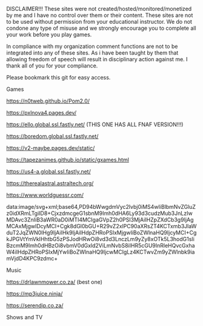DISCLAIMER!!! These sites were not created/hosted/monitored/monetized by me and I have no control over them or their content. These sites are not to be used without permission from your educational instructor. We do not condone any type of misuse and we strongly encourage you to complete all your work before you play games. 

In compliance with my organization comment functions are not to be integrated into any of these sites. As i have been taught by them that allowing freedom of speech will result in disciplinary action against me. I thank all of you for your compliance. 

Please bookmark this git for easy access.

Games

https://n0tweb.github.io/Pom2.0/

https://pxlnova4.pages.dev/ 

https://ello.global.ssl.fastly.net/  (THIS ONE HAS ALL FNAF VERSION!!!)

https://boredom.global.ssl.fastly.net/ 

https://v2-maybe.pages.dev/static/ 

https://tapezanimes.github.io/static/gxames.html 

https://us4-a.global.ssl.fastly.net/ 

https://therealastral.astraltech.org/ 

https://www.worldguessr.com/ 

data:image/svg+xml;base64,PD94bWwgdmVyc2lvbj0iMS4wIiBlbmNvZGluZz0idXRmLTgiID8+CjxzdmcgeG1sbnM9Imh0dHA6Ly93d3cudzMub3JnLzIwMDAvc3ZnIiB3aWR0aD0iMTI4MCIgaGVpZ2h0PSI3MjAiIHZpZXdCb3g9IjAgMCAxMjgwIDcyMCI+Cgk8dGl0bGU+R29vZ2xlPC90aXRsZT4KCTxmb3JlaWduT2JqZWN0IHg9IjAiIHk9IjAiIHdpZHRoPSIxMjgwIiBoZWlnaHQ9IjcyMCI+CgkJPGVtYmVkIHhtbG5zPSJodHRwOi8vd3d3LnczLm9yZy8xOTk5L3hodG1sIiBzcmM9Imh0dHBzOi8vbmV0dGxld2ViLmNvbS8iIHR5cGU9InRleHQvcGxhaW4iIHdpZHRoPSIxMjYwIiBoZWlnaHQ9IjcwMCIgLz4KCTwvZm9yZWlnbk9iamVjdD4KPC9zdmc+

Music

https://drlawnmower.co.za/  (best one)

https://mp3juice.ninja/ 

https://serendip.co.za/ 

Shows and TV
